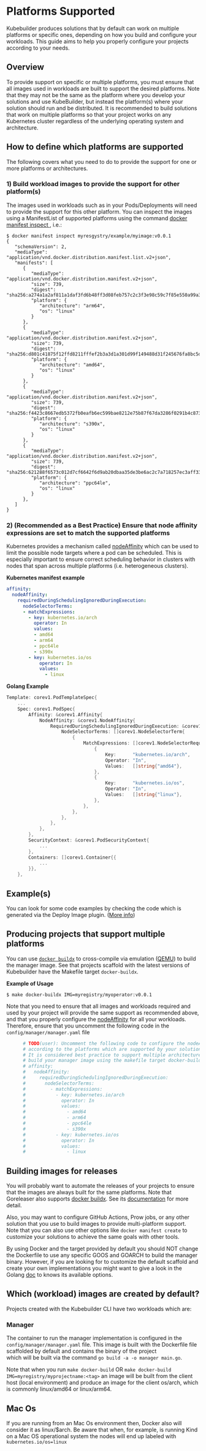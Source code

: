 # Platforms Supported

Kubebuilder produces solutions that by default can work on multiple platforms or specific ones, depending on how you
build and configure your workloads. This guide aims to help you properly configure your projects according to your needs.

## Overview

To provide support on specific or multiple platforms, you must ensure that all images used in workloads are built to
support the desired platforms. Note that they may not be the same as the platform where you develop your solutions and use KubeBuilder, but instead the platform(s) where your solution should run and be distributed.
It is recommended to build solutions that work on multiple platforms so that your project works
on any Kubernetes cluster regardless of the underlying operating system and architecture.

## How to define which platforms are supported

The following covers what you need to do to provide the support for one or more platforms or architectures.

### 1) Build workload images to provide the support for other platform(s)

The images used in workloads such as in your Pods/Deployments will need to provide the support for this other platform.
You can inspect the images using a ManifestList of supported platforms using the command
[docker manifest inspect <image>][docker-manifest], i.e.:

```shell
$ docker manifest inspect myresgystry/example/myimage:v0.0.1
{
   "schemaVersion": 2,
   "mediaType": "application/vnd.docker.distribution.manifest.list.v2+json",
   "manifests": [
      {
         "mediaType": "application/vnd.docker.distribution.manifest.v2+json",
         "size": 739,
         "digest": "sha256:a274a1a2af811a1daf3fd6b48ff3d08feb757c2c3f3e98c59c7f85e550a99a32",
         "platform": {
            "architecture": "arm64",
            "os": "linux"
         }
      },
      {
         "mediaType": "application/vnd.docker.distribution.manifest.v2+json",
         "size": 739,
         "digest": "sha256:d801c41875f12ffd8211fffef2b3a3d1a301d99f149488d31f245676fa8bc5d9",
         "platform": {
            "architecture": "amd64",
            "os": "linux"
         }
      },
      {
         "mediaType": "application/vnd.docker.distribution.manifest.v2+json",
         "size": 739,
         "digest": "sha256:f4423c8667edb5372fb0eafb6ec599bae8212e75b87f67da3286f0291b4c8732",
         "platform": {
            "architecture": "s390x",
            "os": "linux"
         }
      },
      {
         "mediaType": "application/vnd.docker.distribution.manifest.v2+json",
         "size": 739,
         "digest": "sha256:621288f6573c012d7cf6642f6d9ab20dbaa35de3be6ac2c7a718257ec3aff333",
         "platform": {
            "architecture": "ppc64le",
            "os": "linux"
         }
      },
   ]
}
```

### 2) (Recommended as a Best Practice) Ensure that node affinity expressions are set to match the supported platforms

Kubernetes provides a mechanism called [nodeAffinity][node-affinity] which can be used to limit the possible node
targets where a pod can be scheduled. This is especially important to ensure correct scheduling behavior in clusters
with nodes that span across multiple platforms (i.e. heterogeneous clusters).

**Kubernetes manifest example**

```yaml
affinity:
  nodeAffinity:
    requiredDuringSchedulingIgnoredDuringExecution:
      nodeSelectorTerms:
      - matchExpressions:
        - key: kubernetes.io/arch
          operator: In
          values:
          - amd64
          - arm64
          - ppc64le
          - s390x
        - key: kubernetes.io/os
            operator: In
            values:
              - linux
```

**Golang Example**

```go
Template: corev1.PodTemplateSpec{
    ...
    Spec: corev1.PodSpec{
        Affinity: &corev1.Affinity{
            NodeAffinity: &corev1.NodeAffinity{
                RequiredDuringSchedulingIgnoredDuringExecution: &corev1.NodeSelector{
                    NodeSelectorTerms: []corev1.NodeSelectorTerm{
                        {
                            MatchExpressions: []corev1.NodeSelectorRequirement{
                                {
                                    Key:      "kubernetes.io/arch",
                                    Operator: "In",
                                    Values:   []string{"amd64"},
                                },
                                {
                                    Key:      "kubernetes.io/os",
                                    Operator: "In",
                                    Values:   []string{"linux"},
                                },
                            },
                        },
                    },
                },
            },
        },
        SecurityContext: &corev1.PodSecurityContext{
            ...
        },
        Containers: []corev1.Container{{
            ...
        }},
    },
```

<aside class="note">
<h1> Example(s) </h1>

You can look for some code examples by checking the code which is generated via the Deploy
Image plugin. ([More info](../plugins/deploy-image-plugin-v1-alpha.md))

</aside>

## Producing projects that support multiple platforms

You can use [`docker buildx`][buildx] to cross-compile via emulation ([QEMU](https://www.qemu.org/)) to build the manager image.
See that projects scaffold with the latest versions of Kubebuilder have the Makefile target `docker-buildx`.

**Example of Usage**

```shell
$ make docker-buildx IMG=myregistry/myoperator:v0.0.1
```

Note that you need to ensure that all images and workloads required and used by your project will provide the same
support as recommended above, and that you properly configure the [nodeAffinity][node-affinity] for all your workloads.
Therefore, ensure that you uncomment the following code in the `config/manager/manager.yaml` file

```yaml
      # TODO(user): Uncomment the following code to configure the nodeAffinity expression
      # according to the platforms which are supported by your solution.
      # It is considered best practice to support multiple architectures. You can
      # build your manager image using the makefile target docker-buildx.
      # affinity:
      #   nodeAffinity:
      #     requiredDuringSchedulingIgnoredDuringExecution:
      #       nodeSelectorTerms:
      #         - matchExpressions:
      #           - key: kubernetes.io/arch
      #             operator: In
      #             values:
      #               - amd64
      #               - arm64
      #               - ppc64le
      #               - s390x
      #           - key: kubernetes.io/os
      #             operator: In
      #             values:
      #               - linux
```

<aside class="note">
<h1>Building images for releases</h1>


You will probably want to automate the releases of your projects to ensure that the images are always built for the
same platforms. Note that Goreleaser also supports [docker buildx][buildx]. See its [documentation][goreleaser-buildx] for more detail.

Also, you may want to configure GitHub Actions, Prow jobs, or any other solution that you use to build images to
provide multi-platform support. Note that you can also use other options like `docker manifest create` to customize
your solutions to achieve the same goals with other tools.

By using Docker and the target provided by default you should NOT change the Dockerfile to use
any specific GOOS and GOARCH to build the manager binary. However, if you are looking for to
customize the default scaffold and create your own implementations you might want to give
a look in the Golang [doc](https://go.dev/doc/install/source#environment) to knows
its available options.

</aside>

## Which (workload) images are created by default?

Projects created with the Kubebuilder CLI have two workloads which are:

### Manager

The container to run the manager implementation is configured in the `config/manager/manager.yaml` file.
This image is built with the Dockerfile file scaffolded by default and contains the binary of the project \
which will be built via the command `go build -a -o manager main.go`.

Note that when you run `make docker-build` OR `make docker-build IMG=myregistry/myprojectname:<tag>`
an image will be built from the client host (local environment) and produce an image for
the client os/arch, which is commonly linux/amd64 or linux/arm64.

<aside class="note">
<h1>Mac Os</h1>

If you are running from an Mac Os environment then, Docker also will consider it as linux/$arch. Be aware that
when, for example, is running Kind on a Mac OS operational system the nodes will
end up labeled with ` kubernetes.io/os=linux`

</aside>

[node-affinity]: https://kubernetes.io/docs/concepts/scheduling-eviction/assign-pod-node/#node-affinity
[docker-manifest]: https://docs.docker.com/engine/reference/commandline/manifest/
[buildx]: https://docs.docker.com/build/buildx/
[goreleaser-buildx]: https://goreleaser.com/customization/docker/#use-a-specific-builder-with-docker-buildx